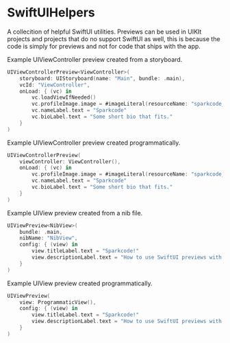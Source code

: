 # SwiftUIHelpers

A collecition of helpful SwiftUI utilities. Previews can be used in UIKIt projects and projects that do no support SwiftUI as well, this is because the code is simply for previews and not for code that ships with the app. 

Example UIViewController preview created from a storyboard.
```swift
UIViewControllerPreview<ViewController>(
    storyboard: UIStoryboard(name: "Main", bundle: .main),
    vcId: "ViewController",
    onLoad: { (vc) in
        vc.loadViewIfNeeded()
        vc.profileImage.image = #imageLiteral(resourceName: "sparkcode_logo")
        vc.nameLabel.text = "Sparkcode"
        vc.bioLabel.text = "Some short bio that fits."
    }
)
```

Example UIViewController preview created programmatically.
```swift
UIViewControllerPreview(
    viewController: ViewController(),
    onLoad: { (vc) in
        vc.profileImage.image = #imageLiteral(resourceName: "sparkcode_logo")
        vc.nameLabel.text = "Sparkcode"
        vc.bioLabel.text = "Some short bio that fits."
    }
)
```

Example UIView preview created from a nib file.
```swift
UIViewPreview<NibView>(
    bundle: .main,
    nibName: "NibView",
    config: { (view) in
        view.titleLabel.text = "Sparkcode!"
        view.descriptionLabel.text = "How to use SwiftUI previews with a nib file!!!"
    }
)
```

Example UIView preview created programmatically.
```swift
UIViewPreview(
    view: ProgrammaticView(),
    config: { (view) in
        view.titleLabel.text = "Sparkcode!"
        view.descriptionLabel.text = "How to use SwiftUI previews with a view programmatically!!!"
    }
)
```
